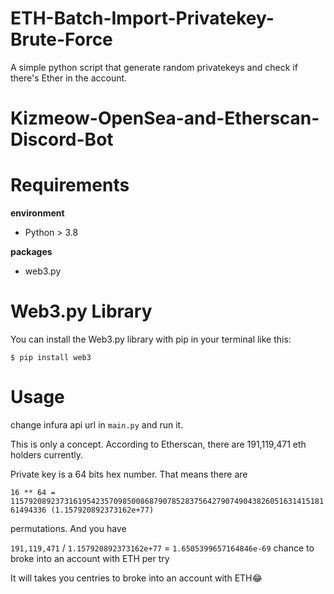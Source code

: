 # ETH-Batch-Import-Privatekey-Brute-Force
A simple python script that generate random privatekeys and check if there's Ether in the account.
# Kizmeow-OpenSea-and-Etherscan-Discord-Bot

# Requirements

**environment**

+ Python > 3.8

**packages**

+ web3.py

# Web3.py Library
You can install the Web3.py library with pip in your terminal like this:
```
$ pip install web3
```
# Usage

change infura api url in `main.py` and run it.

This is only a concept. According to Etherscan, there are 191,119,471 eth holders currently. 

Private key is a 64 bits hex number. That means there are 

`16 ** 64 = 115792089237316195423570985008687907852837564279074904382605163141518161494336 (1.157920892373162e+77)`

permutations. And you have 

`191,119,471` / `1.157920892373162e+77` = `1.6505399657164846e-69`
chance to broke into an account with ETH per try

It will takes you centries to broke into an account with ETH😂
